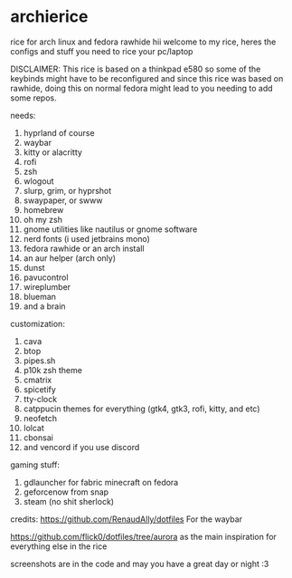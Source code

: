 # archierice
rice for arch linux and fedora rawhide
hii welcome to my rice, heres the configs and stuff you need to rice your pc/laptop

DISCLAIMER: This rice is based on a thinkpad e580 so some of the keybinds might have to be reconfigured and since this rice was based on rawhide, doing this on normal fedora might lead to you needing to add some repos.

needs:
1. hyprland of course
2. waybar
3. kitty or alacritty
4. rofi
5. zsh
6. wlogout
7. slurp, grim, or hyprshot
8. swaypaper, or swww
9. homebrew
10. oh my zsh
11. gnome utilities like nautilus or gnome software
12. nerd fonts (i used jetbrains mono)
13. fedora rawhide or an arch install
14. an aur helper (arch only)
15. dunst
16. pavucontrol
17. wireplumber
18. blueman
19. and a brain

customization:
1. cava
2. btop
3. pipes.sh
4. p10k zsh theme
5. cmatrix
6. spicetify
7. tty-clock
8. catppucin themes for everything (gtk4, gtk3, rofi, kitty, and etc)
9. neofetch
10. lolcat
11. cbonsai
12. and vencord if you use discord

gaming stuff:
1. gdlauncher for fabric minecraft on fedora
2. geforcenow from snap
3. steam (no shit sherlock)

credits:
https://github.com/RenaudAlly/dotfiles
For the waybar 

https://github.com/flick0/dotfiles/tree/aurora
as the main inspiration for everything else in the rice

screenshots are in the code and may you have a great day or night :3

